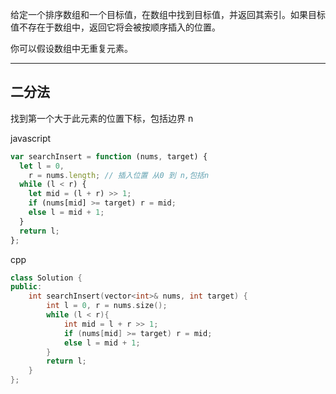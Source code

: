 给定一个排序数组和一个目标值，在数组中找到目标值，并返回其索引。如果目标值不存在于数组中，返回它将会被按顺序插入的位置。

你可以假设数组中无重复元素。

---

## 二分法

找到第一个大于此元素的位置下标，包括边界 n

javascript

```javascript
var searchInsert = function (nums, target) {
  let l = 0,
    r = nums.length; // 插入位置 从0 到 n,包括n
  while (l < r) {
    let mid = (l + r) >> 1;
    if (nums[mid] >= target) r = mid;
    else l = mid + 1;
  }
  return l;
};
```

cpp

```cpp
class Solution {
public:
    int searchInsert(vector<int>& nums, int target) {
        int l = 0, r = nums.size();
        while (l < r){
            int mid = l + r >> 1;
            if (nums[mid] >= target) r = mid;
            else l = mid + 1;
        }
        return l;
    }
};
```
